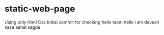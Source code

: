 # static-web-page

Using only Html Css
Initial commit for checking
hello team 
hello i am devesh
kase aahat sagde

